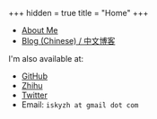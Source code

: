 +++
hidden = true
title = "Home"
+++

* [About Me](/pages/about)
* [Blog (Chinese) / 中文博客](/posts)

I'm also available at:

* [GitHub](https://github.com/skyzh)
* [Zhihu](https://www.zhihu.com/people/SkyZH)
* [Twitter](https://twitter.com/iskyzh)
* Email: `iskyzh at gmail dot com`
